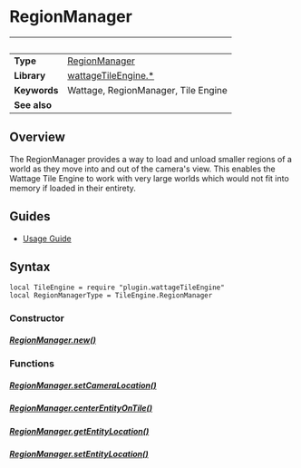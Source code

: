 # RegionManager

|                      | &nbsp;
| -------------------- | ---------------------------------------------------------------
| __Type__             | [RegionManager](type_regionManager.markdown)
| __Library__          | [wattageTileEngine.*](../Readme.markdown)
| __Keywords__         | Wattage, RegionManager, Tile Engine
| __See also__         |

## Overview

The RegionManager provides a way to load and unload smaller regions of a
world as they move into and out of the camera's view.  This enables the
Wattage Tile Engine to work with very large worlds which would not fit
into memory if loaded in their entirety.

## Guides

* [Usage Guide](usageGuide.markdown)

## Syntax

	local TileEngine = require "plugin.wattageTileEngine"
	local RegionManagerType = TileEngine.RegionManager

### Constructor

##### [RegionManager.new()](new.markdown)

### Functions

##### [RegionManager.setCameraLocation()](setCameraLocation.markdown)

##### [RegionManager.centerEntityOnTile()](centerEntityOnTile.markdown)

##### [RegionManager.getEntityLocation()](getEntityLocation.markdown)

##### [RegionManager.setEntityLocation()](setEntityLocation.markdown)